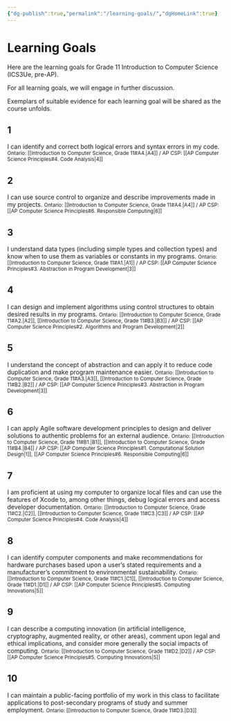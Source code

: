```yaml
---
{"dg-publish":true,"permalink":"/learning-goals/","dgHomeLink":true}
---
```


# Learning Goals
Here are the learning goals for Grade 11 Introduction to Computer Science (ICS3Ue, pre-AP).

For all learning goals, we will engage in further discussion.

Exemplars of suitable evidence for each learning goal will be shared as the course unfolds.

## 1

I can identify and correct both logical errors and syntax errors in my code.
<small>Ontario: [[Introduction to Computer Science, Grade 11#A4.\|A4]] / AP CSP: [[AP Computer Science Principles#4. Code Analysis\|4]]</small>

## 2

I can use source control to organize and describe improvements made in my projects.
<small>Ontario: [[Introduction to Computer Science, Grade 11#A4.\|A4]] / AP CSP: [[AP Computer Science Principles#6. Responsible Computing\|6]]</small>

## 3

I understand data types (including simple types and collection types) and know when to use them as variables or constants in my programs.
<small>Ontario: [[Introduction to Computer Science, Grade 11#A1.\|A1]] / AP CSP: [[AP Computer Science Principles#3. Abstraction in Program Development\|3]]</small>

## 4

I can design and implement algorithms using control structures to obtain desired results in my programs.
<small>Ontario: [[Introduction to Computer Science, Grade 11#A2.\|A2]], [[Introduction to Computer Science, Grade 11#B3.\|B3]] / AP CSP: [[AP Computer Science Principles#2. Algorithms and Program Development\|2]]</small>

## 5

I understand the concept of abstraction and can apply it to reduce code duplication and make program maintenance easier.
<small>Ontario: [[Introduction to Computer Science, Grade 11#A3.\|A3]], [[Introduction to Computer Science, Grade 11#B2.\|B2]] / AP CSP: [[AP Computer Science Principles#3. Abstraction in Program Development\|3]]</small>

## 6

I can apply Agile software development principles to design and deliver solutions to authentic problems for an external audience.
<small>Ontario: [[Introduction to Computer Science, Grade 11#B1.\|B1]], [[Introduction to Computer Science, Grade 11#B4.\|B4]] / AP CSP: [[AP Computer Science Principles#1. Computational Solution Design\|1]], [[AP Computer Science Principles#6. Responsible Computing\|6]]</small>

## 7

I am proficient at using my computer to organize local files and can use the features of Xcode to, among other things, debug logical errors and access developer documentation.
<small>Ontario: [[Introduction to Computer Science, Grade 11#C2.\|C2]],  [[Introduction to Computer Science, Grade 11#C3.\|C3]] / AP CSP: [[AP Computer Science Principles#4. Code Analysis\|4]]</small>

## 8

I can identify computer components and make recommendations for hardware purchases based upon a user’s stated requirements and a manufacturer’s commitment to environmental sustainability.
<small>Ontario: [[Introduction to Computer Science, Grade 11#C1.\|C1]], [[Introduction to Computer Science, Grade 11#D1.\|D1]] / AP CSP: [[AP Computer Science Principles#5. Computing Innovations\|5]]</small>

## 9

I can describe a computing innovation (in artificial intelligence, cryptography, augmented reality, or other areas), comment upon legal and ethical implications, and consider more generally the social impacts of computing.
<small>Ontario: [[Introduction to Computer Science, Grade 11#D2.\|D2]] / AP CSP: [[AP Computer Science Principles#5. Computing Innovations\|5]]</small>

## 10

I can maintain a public-facing portfolio of my work in this class to facilitate applications to post-secondary programs of study and summer employment.
<small>Ontario: [[Introduction to Computer Science, Grade 11#D3.\|D3]]</small>

